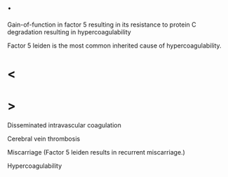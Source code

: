 # .

Gain-of-function in factor 5 resulting in its resistance to protein C degradation resulting in hypercoagulability

Factor 5 leiden is the most common inherited cause of hypercoagulability.

# <

# >

Disseminated intravascular coagulation

Cerebral vein thrombosis

Miscarriage (Factor 5 leiden results in recurrent miscarriage.)

Hypercoagulability
